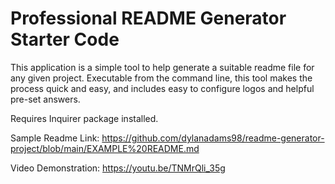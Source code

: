 # Professional README Generator Starter Code

This application is a simple tool to help generate a suitable readme file for any given project. Executable from the command line, this tool makes the process quick and easy, and includes easy to configure logos and helpful pre-set answers.

Requires Inquirer package installed.

Sample Readme Link: https://github.com/dylanadams98/readme-generator-project/blob/main/EXAMPLE%20README.md

Video Demonstration: https://youtu.be/TNMrQli_35g